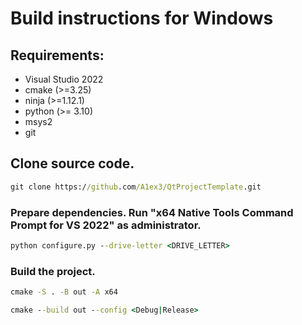 # Build instructions for Windows

## Requirements:
- Visual Studio 2022
- cmake (>=3.25)
- ninja (>=1.12.1)
- python (>= 3.10)
- msys2
- git

## Clone source code.
```cmd
git clone https://github.com/A1ex3/QtProjectTemplate.git
```

### Prepare dependencies. Run "x64 Native Tools Command Prompt for VS 2022" as administrator.
```cmd
python configure.py --drive-letter <DRIVE_LETTER>
```

### Build the project.
```cmd
cmake -S . -B out -A x64
```

```cmd
cmake --build out --config <Debug|Release>
```
